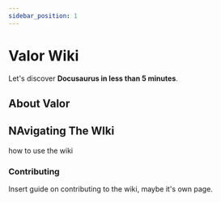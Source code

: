 ```yaml
---
sidebar_position: 1
---
```


# Valor Wiki

Let's discover **Docusaurus in less than 5 minutes**.

## About Valor

## NAvigating The WIki

how to use the wiki

### Contributing

Insert guide on contributing to the wiki, maybe it's own page.


